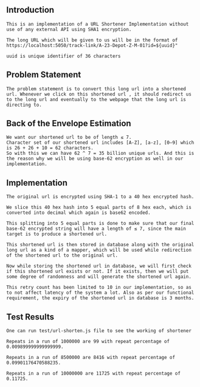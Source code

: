 ## Introduction

    This is an implementation of a URL Shortener Implementation without use of any external API using SHA1 encryption.

    The long URL which will be given to us will be in the format of
    https://localhost:5050/track-link/A-23-Depot-Z-M-01?id=${uuid}"

    uuid is unique identifier of 36 characters

## Problem Statement
    The problem statement is to convert this long url into a shortened url. Whenever we click on this shortened url , it should redirect us to the long url and eventually to the webpage that the long url is directing to.

## Back of the Envelope Estimation
    We want our shortened url to be of length ≤ 7.
    Character set of our shortened url includes [A-Z], [a-z], [0–9] which is 26 + 26 + 10 = 62 characters.
    So with this we can have 62 ^ 7 = 35 billion unique urls. And this is the reason why we will be using base-62 encryption as well in our implementation.

## Implementation
    The original url is encrypted using SHA-1 to a 40 hex encrypted hash.

    We slice this 40 hex hash into 5 equal parts of 8 hex each, which is converted into decimal which again is base62 encoded.

    This splitting into 5 equal parts is done to make sure that our final base-62 encrypted string will have a length of ≤ 7, since the main target is to produce a shortened url.

    This shortened url is then stored in database along with the original long url as a kind of a mapper, which will be used while redirection of the shortened url to the original url.

    Now while storing the shortened url in database, we will first check if this shortened url exists or not. If it exists, then we will put some degree of randomness and will generate the shortened url again.

    This retry count has been limited to 10 in our implementation, so as to not affect latency of the system a lot. Also as per our functional requirement, the expiry of the shortened url in database is 3 months.

## Test Results
    One can run test/url-shorten.js file to see the working of shortener

    Repeats in a run of 1000000 are 99 with repeat percentage of 0.009899999999999999.

    Repeats in a run of 8500000 are 8416 with repeat percentage of 0.09901176470588235.

    Repeats in a run of 10000000 are 11725 with repeat percentage of 0.11725.